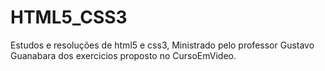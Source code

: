 # HTML5_CSS3
 Estudos e resoluções de html5 e css3, Ministrado pelo professor Gustavo Guanabara dos exercicios proposto no CursoEmVideo.
 